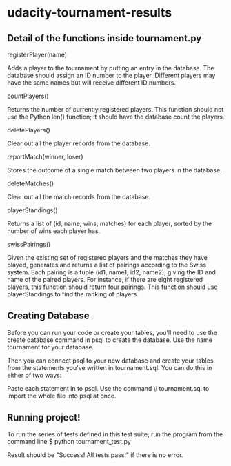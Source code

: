 # udacity-tournament-results

Detail of the functions inside tournament.py
--------------------------------------------

registerPlayer(name)

Adds a player to the tournament by putting an entry in the database. The database should assign an ID number to the player. Different players may have the same names but will receive different ID numbers.


countPlayers()

Returns the number of currently registered players. This function should not use the Python len() function; it should have the database count the players.

deletePlayers()

Clear out all the player records from the database.

reportMatch(winner, loser)

Stores the outcome of a single match between two players in the database.

deleteMatches()

Clear out all the match records from the database.

playerStandings()

Returns a list of (id, name, wins, matches) for each player, sorted by the number of wins each player has.

swissPairings()

Given the existing set of registered players and the matches they have played, generates and returns a list of pairings according to the Swiss system. Each pairing is a tuple (id1, name1, id2, name2), giving the ID and name of the paired players. For instance, if there are eight registered players, this function should return four pairings. This function should use playerStandings to find the ranking of players.

Creating Database
-----------------

Before you can run your code or create your tables, you'll need to use the create database command in psql to create the database. 
Use the name tournament for your database.

Then you can connect psql to your new database and create your tables from the statements you've written in tournament.sql. 
You can do this in either of two ways:

Paste each statement in to psql.
Use the command \i tournament.sql to import the whole file into psql at once.

Running project!
----------------

To run the series of tests defined in this test suite, run the program from the command line $ python tournament_test.py 

Result should be "Success! All tests pass!" if there is no error. 
